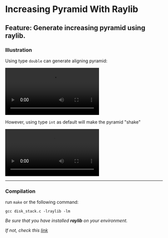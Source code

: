 # Increasing Pyramid With Raylib

## Feature: Generate increasing pyramid using raylib.

### Illustration

Using type ```double``` can generate aligning pyramid:

![double pyramid(video loading...)](https://github-production-user-asset-6210df.s3.amazonaws.com/53821314/276628910-7540e24f-2b13-4c9f-ab08-1f7f70974663.mp4)

However, using type ```int``` as default will make the pyramid "shake"

![int pyramid shaking(video loading...)](https://github-production-user-asset-6210df.s3.amazonaws.com/53821314/276630102-120f62b6-fd65-47b6-b166-fb79ada1d9cb.mp4)

---
### Compilation

run ```make``` or the following command:

```
gcc disk_stack.c -lraylib -lm
```

*Be sure that you have installed __raylib__ on your environment.*

*If not, check this [link](https://github.com/raysan5/raylib#build-and-installation)*
